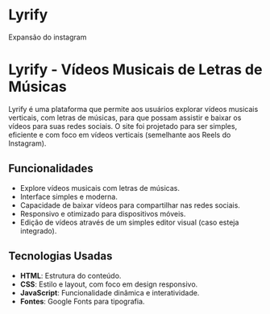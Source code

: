 # Lyrify
Expansão do instagram

# Lyrify - Vídeos Musicais de Letras de Músicas

Lyrify é uma plataforma que permite aos usuários explorar vídeos musicais verticais, com letras de músicas, para que possam assistir e baixar os vídeos para suas redes sociais. O site foi projetado para ser simples, eficiente e com foco em vídeos verticais (semelhante aos Reels do Instagram).

## Funcionalidades

- Explore vídeos musicais com letras de músicas.
- Interface simples e moderna.
- Capacidade de baixar vídeos para compartilhar nas redes sociais.
- Responsivo e otimizado para dispositivos móveis.
- Edição de vídeos através de um simples editor visual (caso esteja integrado).

## Tecnologias Usadas

- **HTML**: Estrutura do conteúdo.
- **CSS**: Estilo e layout, com foco em design responsivo.
- **JavaScript**: Funcionalidade dinâmica e interatividade.
- **Fontes**: Google Fonts para tipografia.

